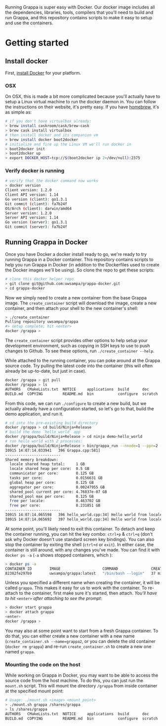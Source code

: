 Running Grappa is super easy with Docker. Our docker image includes all the dependencies, libraries, tools, compilers that you'll need to build and run Grappa, and this repository contains scripts to make it easy to setup and use the containers.

# Getting started

## Install docker
First, [install Docker](https://docs.docker.com/installation) for your platform.

### OSX
On OSX, this is made a bit more complicated because you'll actually have to setup a Linux virtual machine to run the docker daemon in. You can follow the instructions on their website, it's pretty easy. If you have [homebrew](http://brew.sh), it's as simple as:

~~~ bash
# if you don't have virtualbox already:
> brew install caskroom/cask/brew-cask
> brew cask install virtualbox
# then install docker and its companion vm
> brew install docker boot2docker
# initialize and fire up the Linux VM we'll run docker in
> boot2docker init
> boot2docker up
> export DOCKER_HOST=tcp://$(boot2docker ip 2>/dev/null):2375
~~~

### Verify docker is running

~~~ bash
# verify that the docker command now works
> docker version
Client version: 1.2.0
Client API version: 1.14
Go version (client): go1.3.1
Git commit (client): fa7b24f
OS/Arch (client): darwin/amd64
Server version: 1.2.0
Server API version: 1.14
Go version (server): go1.3.1
Git commit (server): fa7b24f
~~~

##  Running Grappa in Docker

Once you have Docker a docker install ready to go, we're ready to try running Grappa in a Docker container. This repository contains scripts to help you run Grappa in Docker (in addition to the Dockerfiles used to create the Docker images we'll be using). So clone the repo to get these scripts:

~~~ bash
# clone this docker helper repo
> git clone git@github.com:uwsampa/grappa-docker.git
> cd grappa-docker
~~~

Now we simply need to create a new container from the base Grappa image. The `create_container` script will download the image, create a new container, and then attach your shell to the new container's shell:

~~~ bash
> ./create_container
Pulling repository uwsampa/grappa
#> setup complete; hit <enter>
docker /grappa >
~~~

The `create_container` script provides other options to help setup your development environment, such as copying in SSH keys to use to push changes to Github. To see these options, run `./create_container --help`.

While attached to the running container, you can poke around at the Grappa source code. Try pulling the latest code into the container (this will often already be up-to-date, but just in case).

~~~ bash
docker /grappa > git pull
docker /grappa > ls
AUTHORS   CMakeLists.txt  NOTICE     applications  build      doc      system       util
BUILD.md  COPYING         README.md  bin           configure  scratch  third-party
~~~

From this code, we can run `./configure` to create a new build, but we actually already have a configuration started, so let's go to that, build the demo application, and run it.

~~~ bash
# cd into the pre-existing build directory
docker /grappa > cd build/Ninja+Release
# build the demo `hello_world` app
docker /grappa/build/Ninja+Release > cd ninja demo-hello_world
# run hello world with 2 processes:
docker /grappa/build/Ninja+Release > bin/grappa_run --nnode=1 --ppn=2 -- applications/demos/hello_world.exe
I0915 14:07:14.033941   396 Grappa.cpp:581]
-------------------------
Shared memory breakdown:
  locale shared heap total:     1 GB
  locale shared heap per core:  0.5 GB
  communicator per core:        0.125 GB
  tasks per core:               0.0156631 GB
  global heap per core:         0.125 GB
  aggregator per core:          0.00247955 GB
  shared_pool current per core: 4.76837e-07 GB
  shared_pool max per core:     0.125 GB
  free per locale:              0.463702 GB
  free per core:                0.231851 GB
-------------------------
I0915 14:07:14.065598   396 hello_world.cpp:34] Hello world from locale 0 core 0
I0915 14:07:14.065692   397 hello_world.cpp:34] Hello world from locale 0 core 1
~~~

At some point, you'll likely need to exit this container. To detach and keep the container running, you can hit the key combo: `ctrl+p` & `ctrl+q` (don't ask why Docker doesn't use standard screen key bindings). You can also stop the container by exiting the shell (`ctrl+d` or `exit`). In either case, the container is still around, with any changes you've made. You can find it with `docker ps -a` (`-a` shows stopped containers, which ):

~~~ bash
> docker ps -a
CONTAINER ID        IMAGE                   COMMAND               CREATED             STATUS                          PORTS               NAMES
82382fe297b9        uwsampa/grappa:latest   "/bin/bash --login"   37 minutes ago      Exited (0) About a minute ago                       grappa
~~~

Unless you specified a different name when creating the container, it will be called `grappa`. This makes it easy for us to work with the container. To re-attach to the container, first make sure it's started, then attach. *You'll have to hit `<enter>` after attaching to see the prompt*:

~~~ bash
> docker start grappa
> docker attach grappa
<enter>
docker /grappa > 
~~~

You may also at some point want to start from a fresh Grappa container. To do that, you can either create a new container with a new name (`create_container.sh --name=grappa2`, or you can delete the old container (`docker rm grappa`) and re-run `create_container.sh` to create a new one named `grappa`.

### Mounting the code on the host
While working on Grappa in Docker, you may want to be able to access the source code from the host machine. To do this, you can just run the `mount.sh` script. This will mount the directory `/grappa` from inside container at the specified mount point:

~~~ bash
# Usage: ./mount.sh <image> <mount_point>
> ./mount.sh grappa /shares/grappa
> ls /shares/grappa
AUTHORS   CMakeLists.txt  NOTICE     applications  build      doc      system       util
BUILD.md  COPYING         README.md  bin           configure  scratch  third-party
~~~
